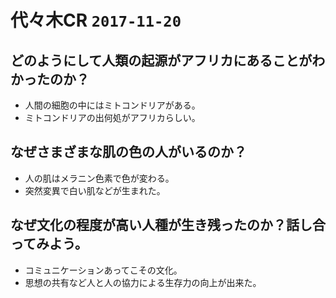 # 代々木CR `2017-11-20`


## どのようにして人類の起源がアフリカにあることがわかったのか？

+ 人間の細胞の中にはミトコンドリアがある。
+ ミトコンドリアの出何処がアフリカらしい。


## なぜさまざまな肌の色の人がいるのか？

+ 人の肌はメラニン色素で色が変わる。
+ 突然変異で白い肌などが生まれた。


## なぜ文化の程度が高い人種が生き残ったのか？話し合ってみよう。

+ コミュニケーションあってこその文化。
+ 思想の共有など人と人の協力による生存力の向上が出来た。
